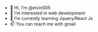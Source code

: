 - 👋 Hi, I’m @elvin005
- 👀 I’m interested in web development
- 🌱 I’m currently learning Jquery/React Js
- 📫 You can reach me with gmail

<!---
elvin005/elvin005 is a ✨ special ✨ repository because its `README.md` (this file) appears on your GitHub profile.
You can click the Preview link to take a look at your changes.
--->
